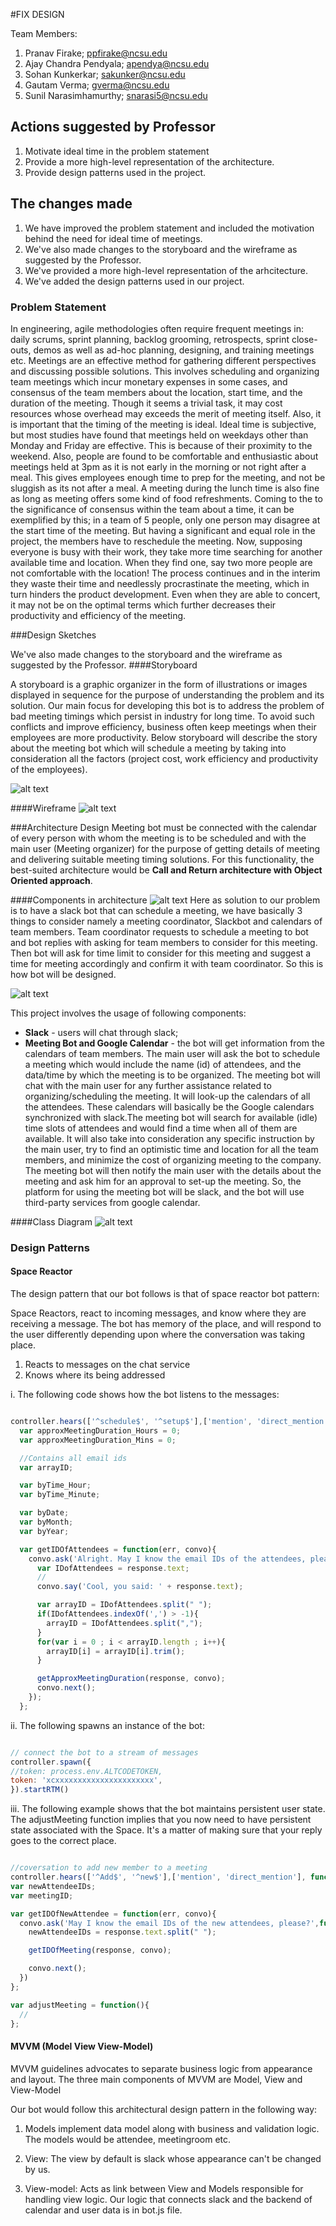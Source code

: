 #FIX DESIGN

Team Members:

1. Pranav Firake; ppfirake@ncsu.edu
2. Ajay Chandra Pendyala; apendya@ncsu.edu
3. Sohan Kunkerkar; sakunker@ncsu.edu
4. Gautam Verma; gverma@ncsu.edu
5. Sunil Narasimhamurthy; snarasi5@ncsu.edu


## Actions suggested by Professor

1. Motivate ideal time in the problem statement
2. Provide a more high-level representation of the architecture.
3. Provide design patterns used in the project.

## The changes made

1. We have improved the problem statement and included the motivation behind the need for ideal time of meetings.
2. We've also made changes to the storyboard and the wireframe as suggested by the Professor.
3. We've provided a more high-level representation of the arhcitecture.
4. We've added the design patterns used in our project.


### Problem Statement



In engineering, agile methodologies often require frequent meetings in: daily scrums, sprint planning, backlog grooming, retrospects, sprint close-outs, demos as well as ad-hoc planning, designing, and training meetings etc. Meetings are an effective method for gathering different perspectives and discussing possible solutions. This involves scheduling and organizing team meetings which incur monetary expenses in some cases, and consensus of the team members about the location, start time, and the duration of the meeting. Though it seems a trivial task, it may cost resources whose overhead may exceeds the merit of meeting itself. Also, it is important that the timing of the meeting is ideal. Ideal time is subjective, but most studies have found that meetings held on weekdays other than Monday and Friday are effective. This is because of their proximity to the weekend. Also, people are found to be comfortable and enthusiastic about meetings held at 3pm as it is not early in the morning or not right after a meal. This gives employees enough time to prep for the meeting, and not be sluggish as its not after a meal. A meeting during the lunch time is also fine as long as meeting offers some kind of food refreshments. Coming to the to the significance of consensus within the team about a time, it can be exemplified by this; in a team of 5 people, only one person may disagree at the start time of the meeting. But having a significant and equal role in the project, the members have to reschedule the meeting.  Now, supposing everyone is busy with their work, they take more time searching for another available time and location. When they find one, say two more people are not comfortable with the location! The process continues and in the interim they waste their time and needlessly procrastinate the meeting, which in turn hinders the product development. Even when they are able to concert, it may not be on the optimal terms which further decreases their productivity and efficiency of the meeting.



###Design Sketches

We've also made changes to the storyboard and the wireframe as suggested by the Professor. 
####Storyboard

A storyboard is a graphic organizer in the form of illustrations or images displayed in sequence for the purpose of understanding the problem and its solution. Our main focus for developing this bot is to address the problem of bad meeting timings which persist in industry for long time. To avoid such conflicts and improve efficiency, business often keep meetings when their employees are more productivity. 
Below storyboard will describe the story about the meeting bot which will schedule a meeting by taking into consideration all the factors (project cost, work efficiency and productivity of the employees).


![alt text](https://github.ncsu.edu/gverma/Azra_MeetingBot/blob/master/Milestone%201/Storyboard_New.png)

####Wireframe
![alt text](https://github.ncsu.edu/gverma/Azra_MeetingBot/blob/master/Milestone%201/output_HfRQ3w.gif)


###Architecture Design
Meeting bot must be connected with the calendar of every person with whom the meeting is to be scheduled and with the main user (Meeting organizer) for the purpose of getting details of meeting and delivering suitable meeting timing solutions. For this functionality, the best-suited architecture would be **Call and Return architecture with Object Oriented approach**.

####Components in architecture
![alt text](https://github.ncsu.edu/gverma/Azra_MeetingBot/blob/master/Milestone%201/arch1.png)
Here as solution to our problem is to have a slack bot that can schedule a meeting, we have basically 3 things to consider namely a meeting coordinator, Slackbot and calendars of team members. Team coordinator requests to schedule a meeting to bot and bot replies with asking for team members to consider for this meeting. Then bot will ask for time limit to consider for this meeting and suggest a time for meeting accordingly and confirm it with team coordinator. So this is how bot will be designed.

![alt text](https://github.ncsu.edu/gverma/Azra_MeetingBot/blob/master/Milestone%201/componenet_architecture.png)

This project involves the usage of following components:
* **Slack** - users will chat through slack;
* **Meeting Bot and Google Calendar** - the bot will get information from the calendars of team members. The main user will ask the bot to schedule a meeting which would include the name (id) of attendees, and the data/time by which the meeting is to be organized. The meeting bot will chat with the main user for any further assistance related to organizing/scheduling the meeting. It will look-up the calendars of all the attendees. These calendars will basically be the Google calendars synchronized with slack.The meeting bot will search for available (idle) time slots of attendees and would find a time when all of them are available. It will also take into consideration any specific instruction by the main user, try to find an optimistic time and location for all the team members, and minimize the cost of organizing meeting to the company. The meeting bot will then notify the main user with the details about the meeting and ask him for an approval to set-up the meeting. So, the platform for using the meeting bot will be slack, and the bot will use third-party services from google calendar.

####Class Diagram
![alt text](https://github.ncsu.edu/gverma/Azra_MeetingBot/blob/master/Milestone%201/class_diagram.png)

### Design Patterns
#### Space Reactor

The design pattern that our bot follows is that of space reactor bot pattern:

Space Reactors, react to incoming messages, and know where they are receiving a message. The bot has memory of the place, and will respond to the user differently depending upon where the conversation was taking place.

1. Reacts to messages on the chat service
2. Knows where its being addressed


i. The following code shows how the bot listens to the messages:

```javascript

controller.hears(['^schedule$', '^setup$'],['mention', 'direct_mention'], function(bot,message) {
  var approxMeetingDuration_Hours = 0;
  var approxMeetingDuration_Mins = 0;

  //Contains all email ids
  var arrayID;

  var byTime_Hour;
  var byTime_Minute;

  var byDate;
  var byMonth;
  var byYear;

  var getIDOfAttendees = function(err, convo){
    convo.ask('Alright. May I know the email IDs of the attendees, please?',function(response,convo) {
      var IDofAttendees = response.text;
      //
      convo.say('Cool, you said: ' + response.text);

      var arrayID = IDofAttendees.split(" ");
      if(IDofAttendees.indexOf(',') > -1){
        arrayID = IDofAttendees.split(",");
      }
      for(var i = 0 ; i < arrayID.length ; i++){
        arrayID[i] = arrayID[i].trim();
      }

      getApproxMeetingDuration(response, convo);
      convo.next();
    });
  };

  ```

  ii. The following spawns an instance of the bot:

  ```javascript

  // connect the bot to a stream of messages
controller.spawn({
  //token: process.env.ALTCODETOKEN,
  token: 'xcxxxxxxxxxxxxxxxxxxxxxx',
 }).startRTM()
 ```

  iii. The following example shows that the bot maintains persistent user state. The  adjustMeeting function implies that you now need to have persistent state associated with the Space. It's a matter of making sure that your reply goes to the correct place.


  ```javascript

 //coversation to add new member to a meeting
controller.hears(['^Add$', '^new$'],['mention', 'direct_mention'], function(bot,message) {
  var newAttendeeIDs;
  var meetingID;

  var getIDOfNewAttendee = function(err, convo){
    convo.ask('May I know the email IDs of the new attendees, please?',function(response,convo) {
      newAttendeeIDs = response.text.split(" ");

      getIDOfMeeting(response, convo);

      convo.next();
    })
  };

  var adjustMeeting = function(){
    //
  };

  ```

#### MVVM (Model View View-Model)

MVVM guidelines advocates to separate business logic from appearance and layout. The three main components of MVVM are Model, View and View-Model

Our bot would follow this architectural design pattern in the following way:

1. Models implement data model along with business and validation logic. The models would be attendee, meetingroom etc. 

2. View: The view by default is slack whose appearance can't be changed by us.

3. View-model: Acts as link between View and Models responsible for handling view logic. Our logic that connects slack and the backend of calendar and user data is in bot.js file.






